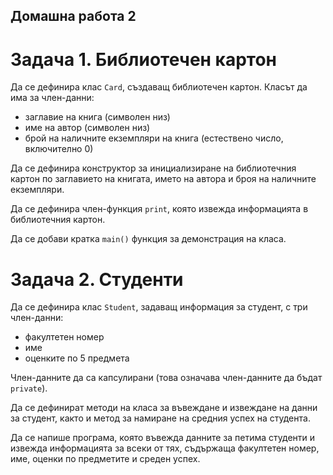 ## Домашна работа 2

# Задача 1. Библиотечен картон
Да се дефинира клас `Card`, създаващ библиотечен картон.
Класът да има за член-данни:
- заглавие на книга (символен низ)
- име на автор (символен низ)
- брой на наличните екземпляри на книга (естествено число, включително 0)

Да се дефинира конструктор за инициализиране на библиотечния картон по
заглавието на книгата, името на автора и броя на наличните екземпляри.

Да се дефинира член-функция `print`, която извежда информацията в библиотечния картон.

Да се добави кратка `main()` функция за демонстрация на класа.

# Задача 2. Студенти
Да се дефинира клас `Student`, задаващ информация за студент, с три член-данни:
- факултетен номер
- име
- оценките по 5 предмета

Член-данните да са капсулирани (това означава член-данните да бъдат `private`).

Да се дефинират методи на класа за въвеждане и извеждане на данни за студент,
както и метод за намиране на средния успех на студента.

Да се напише програма, която въвежда данните за петима студенти и извежда
информацията за всеки от тях, съдържаща факултетен номер, име,
оценки по предметите и среден успех.
